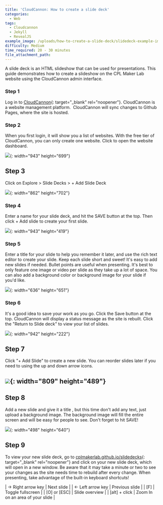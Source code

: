 ```yaml
---
title: 'CloudCannon: How to create a slide deck'
categories:
  - Web
tags:
  - Cloudcannon
  - Jekyll
  - RevealJS
example_image: /uploads/how-to-create-a-slide-deck/slidedeck-example-image.png
difficulty: Medium
time_required: 20 - 30 minutes
file_attachment_path:
---
```


A slide deck is an HTML slideshow that can be used for presentations. This guide demonstrates how to create a slideshow on the CPL Maker Lab website using the CloudCannon admin interface.

### Step 1

Log in to [CloudCannon](cloudcannon.com/){: target="_blank" rel="noopener"}. CloudCannon is a website management platform.&nbsp; CloudCannon will sync changes to Github Pages, where the site is hosted.

### Step 2

When you first login, it will show you a list of websites. With the free tier of CloudCannon, you can only create one website. Click to open the website dashboard.

![](/uploads/how-to-create-a-slide-deck/guides-cloudcannon-landing.png){: width="943" height="699"}

## Step 3

Click on Explore &gt; Slide Decks &gt; + Add Slide Deck

![](/uploads/how-to-create-a-slide-deck/guides-add-slidedeck.png){: width="862" height="702"}

### Step 4

Enter a name for your slide deck, and hit the SAVE button at the top. Then click + Add slide to create your first slide.

![](/uploads/how-to-create-a-slide-deck/guides-new-slidedeck.png){: width="943" height="419"}

### Step 5

Enter a title for your slide to help you remember it later, and use the rich text editor to create your slide. Keep each slide short and sweet\! It's easy to add new slides if needed. Bullet points are useful when presenting. It's best to only feature one image or video per slide as they take up a lot of space. You can also add a background color or background image for your slide if you'd like.

![](/uploads/how-to-create-a-slide-deck/guides-new-slidedeck-info.png){: width="636" height="651"}

### Step 6

It's a good idea to save your work as you go. Click the Save button at the top. CloudCannon will display a status message as the site is rebuilt. Click the "Return to Slide deck" to view your list of slides.

![](/uploads/how-to-create-a-slide-deck/guides-return-to-slidedeck.png){: width="942" height="222"}

## Step 7

Click "+ Add Slide" to create a new slide. You can reorder slides later if you need to using the up and down arrow icons.

## ![](/uploads/how-to-create-a-slide-deck/guides-new-slidedeck-addslide.png){: width="809" height="489"}

## Step 8

Add a new slide and give it a title , but this time don't add any text, just upload a background image. The background image will fill the entire screen and will be easy for people to see. Don't forget to hit SAVE\!

![](/uploads/how-to-create-a-slide-deck/guides-new-slidedeck-backgroundimage.png){: width="498" height="640"}

## Step 9

To view your new slide deck, go to [cplmakerlab.github.io/slidedecks](http://cplmakerlab.github.io/slidedecks){: target="_blank" rel="noopener"} and click on your new slide deck, which will open in a new window. Be aware that it may take a minute or two to see your changes as the site needs time to rebuild after every change. When presenting, take advantage of the built-in keyboard shortcuts\!

| → Right arrow key | Next slide |
| ← Left arrow key | Previous slide |
| \[F\] | Toggle fullscreen |
| \[O\] or \[ESC\] | Slide overview |
| \[alt\] + click | Zoom In on an area of your slide |